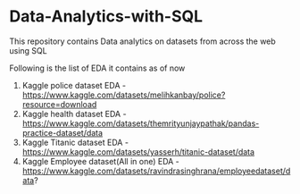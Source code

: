 # Data-Analytics-with-SQL
This repository contains Data analytics on datasets from across the web using SQL

Following is the list of EDA it contains as of now
1. Kaggle police dataset EDA - https://www.kaggle.com/datasets/melihkanbay/police?resource=download
2. Kaggle health dataset EDA - https://www.kaggle.com/datasets/themrityunjaypathak/pandas-practice-dataset/data
3. Kaggle Titanic dataset EDA - https://www.kaggle.com/datasets/yasserh/titanic-dataset/data
4. Kaggle Employee dataset(All in one) EDA - https://www.kaggle.com/datasets/ravindrasinghrana/employeedataset/data?
